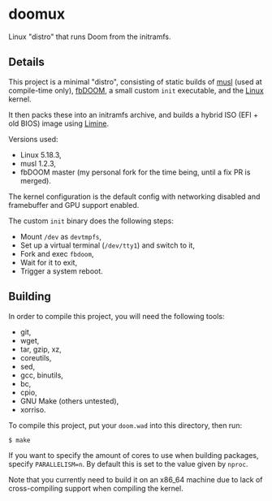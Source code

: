 # doomux

Linux "distro" that runs Doom from the initramfs.

## Details

This project is a minimal "distro", consisting of static builds of [musl](https://musl.libc.org) (used at compile-time only),
[fbDOOM](https://github.com/maximevince/fbDOOM/), a small custom `init` executable, and the [Linux](https://kernel.org/) kernel.

It then packs these into an initramfs archive, and builds a hybrid ISO (EFI + old BIOS) image using [Limine](https://github.com/limine-bootloader/limine).

Versions used:

 - Linux 5.18.3,
 - musl 1.2.3,
 - fbDOOM master (my personal fork for the time being, until a fix PR is merged).

The kernel configuration is the default config with networking disabled and framebuffer and GPU support enabled.

The custom `init` binary does the following steps:

 - Mount `/dev` as `devtmpfs`,
 - Set up a virtual terminal (`/dev/tty1`) and switch to it,
 - Fork and exec `fbdoom`,
 - Wait for it to exit,
 - Trigger a system reboot.

## Building

In order to compile this project, you will need the following tools:

 - git,
 - wget,
 - tar, gzip, xz,
 - coreutils,
 - sed,
 - gcc, binutils,
 - bc,
 - cpio,
 - GNU Make (others untested),
 - xorriso.

To compile this project, put your `doom.wad` into this directory, then run:

```
$ make
```

If you want to specify the amount of cores to use when building packages, specify `PARALLELISM=n`.
By default this is set to the value given by `nproc`.

Note that you currently need to build it on an x86\_64 machine due to lack of cross-compiling support when compiling the kernel.
